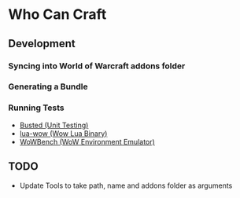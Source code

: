 # Who Can Craft

## Development

### Syncing into World of Warcraft addons folder

### Generating a Bundle

### Running Tests

- [Busted (Unit Testing)](http://olivinelabs.com/busted/)
- [lua-wow (Wow Lua Binary)](https://github.com/cogwheel/lua-wow)
- [WoWBench (WoW Environment Emulator)](https://wow.gamepedia.com/WoWBench/Getting_started)

## TODO

- Update Tools to take path, name and addons folder as arguments
